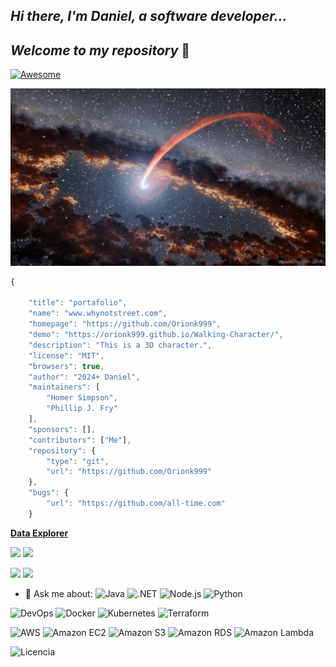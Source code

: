 ## _Hi there, I'm Daniel, a software developer..._ 

## _Welcome to my repository_  👋


[![Awesome](https://awesome.re/badge.svg)](https://awesome.re)

![El universo es Infinito](./BhShredder_NASA_3482.jpg)


```javascript
{
    
    "title": "portafolio",
    "name": "www.whynotstreet.com",
    "homepage": "https://github.com/Orionk999",
    "demo": "https://orionk999.github.io/Walking-Character/",
    "description": "This is a 3D character.",
    "license": "MIT",
    "browsers": true,
    "author": "2024+ Daniel",
    "maintainers": [
        "Homer Simpson",
        "Phillip J. Fry"
    ],
    "sponsors": [],
    "contributors": ["Me"],
    "repository": {
        "type": "git",
        "url": "https://github.com/Orionk999"
    },
    "bugs": {
        "url": "https://github.com/all-time.com"
    }
```

 <b><a href="https://ossinsight.io/explore/">Data Explorer</a></b>

![](https://img.shields.io/badge/Linux-FCC624?style=for-the-badge&logo=linux&logoColor=black)
![](https://img.shields.io/badge/Windows-0078D6?style=for-the-badge&logo=windows&logoColor=white)

![](https://img.shields.io/badge/logo-gitlab-blue?logo=gitlab) 
![](https://img.shields.io/badge/logo-gitlab-blue?logo=gitlab&logoColor=white)

- 💬 Ask me about:
![Java](https://img.shields.io/badge/Java-ED8B00?style=flat&logo=java&logoColor=white)
![.NET](https://img.shields.io/badge/.NET-512BD4?style=flat&logo=dotnet&logoColor=white)
![Node.js](https://img.shields.io/badge/Node.js-43853D?style=flat&logo=node.js&logoColor=white)
![Python](https://img.shields.io/badge/Python-3776AB?style=flat&logo=python&logoColor=white)


![DevOps](https://img.shields.io/badge/DevOps-000000?style=for-the-badge&logo=gitlab&logoColor=white)
![Docker](https://img.shields.io/badge/Docker-2496ED?style=for-the-badge&logo=docker&logoColor=white)
![Kubernetes](https://img.shields.io/badge/Kubernetes-326CE5?style=for-the-badge&logo=kubernetes&logoColor=white)
![Terraform](https://img.shields.io/badge/Terraform-623CE4?style=for-the-badge&logo=terraform&logoColor=white)

![AWS](https://img.shields.io/badge/AWS-232F3E?style=flat&logo=amazon-aws&logoColor=white)
![Amazon EC2](https://img.shields.io/badge/Amazon_EC2-232F3E?style=flat&logo=amazon-aws&logoColor=white)
![Amazon S3](https://img.shields.io/badge/Amazon_S3-232F3E?style=flat&logo=amazon-s3&logoColor=white)
![Amazon RDS](https://img.shields.io/badge/Amazon_RDS-232F3E?style=flat&logo=amazon-rds&logoColor=white)
![Amazon Lambda](https://img.shields.io/badge/Amazon_Lambda-232F3E?style=flat&logo=amazon-aws&logoColor=white)

![Licencia](https://img.shields.io/badge/Licencia-MIT-blue?style=for-the-badge)




